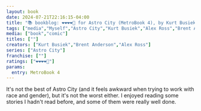 ```yaml
---
layout: book
date: 2024-07-21T22:16:15-04:00
title: "📚 bookblog: ❤️❤️❤️❤️🖤 for Astro City (MetroBook 4), by Kurt Busiek, Brent Anderson, and Alex Ross"
tags: ["media","Myself","Astro City","Kurt Busiek","Alex Ross","Brent Anderson","comics"]
media: ["book","comic"]
titles: [""]
creators: ["Kurt Busiek","Brent Anderson","Alex Ross"]
series: ["Astro City"]
franchise: [""]
ratings: ["❤️❤️❤️❤️🖤"]
params:
  entry: MetroBook 4
---
```


It's not the best of Astro City (and it feels awkward when trying to work with race and gender), but it's not the worst either. I enjoyed reading some stories I hadn't read before, and some of them were really well done.
